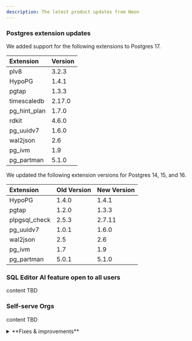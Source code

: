 ```yaml
---
description: The latest product updates from Neon
---
```


### Postgres extension updates

We added support for the following extensions to Postgres 17.

| Extension    | Version |
| :----------- | :------ |
| plv8         | 3.2.3   |
| HypoPG       | 1.4.1   |
| pgtap        | 1.3.3   |
| timescaledb  | 2.17.0  |
| pg_hint_plan | 1.7.0   |
| rdkit        | 4.6.0   |
| pg_uuidv7    | 1.6.0   |
| wal2json     | 2.6     |
| pg_ivm       | 1.9     |
| pg_partman   | 5.1.0   |

We updated the following extension versions for Postgres 14, 15, and 16.

| Extension     | Old Version | New Version |
| :------------ | :---------- | :---------- |
| HypoPG        | 1.4.0       | 1.4.1       |
| pgtap         | 1.2.0       | 1.3.3       |
| plpgsql_check | 2.5.3       | 2.7.11      |
| pg_uuidv7     | 1.0.1       | 1.6.0       |
| wal2json      | 2.5         | 2.6         |
| pg_ivm        | 1.7         | 1.9         |
| pg_partman    | 5.0.1       | 5.1.0       |

### SQL Editor AI feature open to all users

content TBD

### Self-serve Orgs

content TBD

<details>

<summary>**Fixes & improvements**</summary>

- **Contact support form improvements**:

  - You can now attach files along with your problem description when requesting help from Neon support. File size limit is 50 MB and we support the following file types:
    - PDF (. pdf)
    - PNG (. png)
    - JPEG (. jpeg)
    - GIF (. gif)
    - Text (. txt)

- **SQL Editor AI features are now open to everyone**:

- **Neon Console enhancements**:
  - Added a **Settings** option to the Account navigation sidebar in the Neon Console, providing easier access to personal and Organization account settings.
  ![Account settings](/docs/relnotes/account_settings.png)

- **Neon API change**:
  - Added `state_changed_at` field for branches. When getting branch details, the response now returns a state_changed_at field, showing the timestamp (UTC) when the branch's `current_state` first started.
  - Updated the [Create Project](https://api-docs.neon.tech/reference/createproject) API to return a 404 error instead of a 500 error when an invalid region is specified.
  - Updated the `project_id` field for the [Get consumption metrics for each project](https://console.neon.tech/api/v2/consumption_history/projects) API. You can now specify project IDs as a comma-separated list in addition to an array of parameter values. This provides more flexibility when filtering responses by project. If omitted, the response will include all projects.
    - As an array: `project_ids=cold-poetry-09157238&project_ids=quiet-snow-71788278`
    - As a comma-separated list: `project_ids=cold-poetry-09157238,quiet-snow-71788278`


- **More local disk space on for Neon computes**:
  We increased the local disk space allocation for Neon computes, which will now receive 15 GiB x maximum vCPU settings with a minimum of 20 GiB. This change ensures optimal handling of temporary data, query operations, and maintenance tasks in Postgres.

</details>
